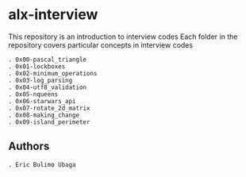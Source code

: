 # alx-interview

This repository is an introduction to interview codes
Each folder in the repository covers particular concepts in interview codes

    . 0x00-pascal_triangle
    . 0x01-lockboxes
    . 0x02-minimum_operations
    . 0x03-log_parsing
    . 0x04-utf8_validation
    . 0x05-nqueens
    . 0x06-starwars_api
    . 0x07-rotate_2d_matrix
    . 0x08-making_change
    . 0x09-island_perimeter

## Authors

	. Eric Bulimo Ubaga

